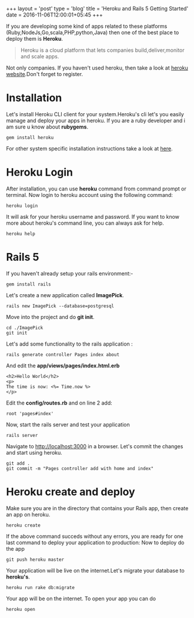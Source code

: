 +++
layout = 'post'
type = 'blog'
title = 'Heroku and Rails 5 Getting Started'
date = 2016-11-06T12:00:01+05:45
+++

If you are developing some kind of apps related to these platforms (Ruby,NodeJs,Go,scala,PHP,python,Java) then one of the 
best place to deploy them is **Heroku**.
<!--more-->

> Heroku is a cloud platform that lets companies build,deliver,monitor and scale apps.

Not only companies.
If you haven't used heroku, then take a look at [heroku website](https://www.heroku.com/what).Don't forget to register.


# Installation

Let's install Heroku CLI client for your system.Heroku's cli let's you easily manage and deploy your apps in heroku.
If you are a ruby developer and i am sure u know about **rubygems**.

    gem install heroku 

For other system specific installation instructions take a look at [here](https://devcenter.heroku.com/articles/heroku-command-line). 


# Heroku Login

After installation, you can use **heroku** command from command prompt or terminal. 
Now login to heroku account using the following command: 

    heroku login

It will ask for your heroku username and password.
If you want to know more about heroku's command line, you can always ask for help.

    heroku help


# Rails 5

If you haven't already setup your rails environment:- 

    gem install rails 

Let's create a new application called **ImagePick**. 

    rails new ImagePick --database=postgresql

Move into the project and do **git init**. 

    cd ./ImagePick
    git init

Let's add some functionality to the rails application :

    rails generate controller Pages index about 

And edit the **app/views/pages/index.html.erb** 

    <h2>Hello World</h2>
    <p>
    The time is now: <%= Time.now %>
    </p>

Edit the **config/routes.rb** and on line 2 add: 

    root 'pages#index' 

Now, start the rails server and test your application

    rails server 

Navigate to <http://localhost:3000> in a browser.
Let's commit the changes and start using heroku.

    git add . 
    git commit -m "Pages controller add with home and index"


# Heroku create and deploy

Make sure you are in the directory that contains your Rails app, then create an app on heroku.

    heroku create

If the above command succeds without any errors, you are ready for one last command to deploy your application to production: 
Now to deploy do the app 

    git push heroku master 

Your application will be live on the internet.Let's migrate your database to **heroku's**. 

    heroku run rake db:migrate

Your app will be on the internet. To open your app you can do

    heroku open
